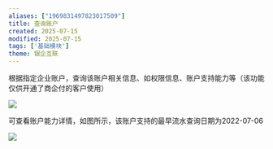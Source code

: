 ```yaml
---
aliases: ["1969831497823017509"]
title: 查询账户
created: 2025-07-15
modified: 2025-07-15
tags: ['基础模块']
theme: 银企互联
---
```


根据指定企业账户，查询该账户相关信息、如权限信息、账户支持能力等（该功能仅供开通了商企付的客户使用）

![](3d0975148acd845fd0d8dfcbe6867e4a.jpg)

可查看账户能力详情，如图所示，该账户支持的最早流水查询日期为2022-07-06

![](e0317bef2a32f4e433eb603f0fd2199a.jpg)
